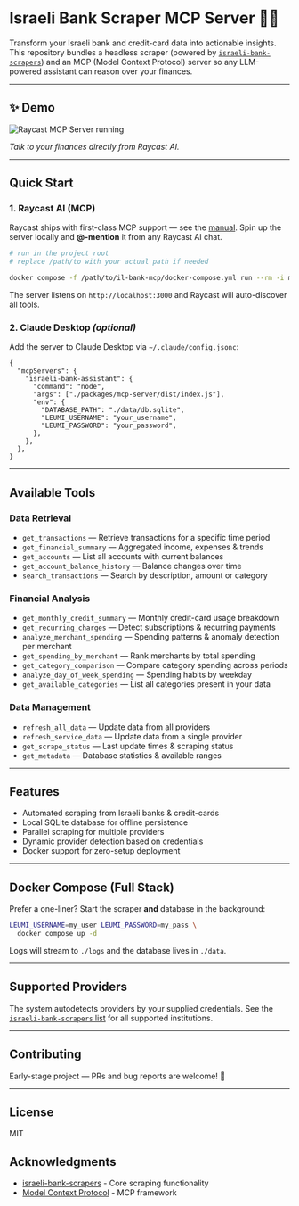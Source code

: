 # Israeli Bank Scraper MCP Server 🐷💸

Transform your Israeli bank and credit-card data into actionable insights. This repository bundles a headless scraper (powered by [`israeli-bank-scrapers`](https://github.com/eshaham/israeli-bank-scrapers)) and an MCP (Model Context Protocol) server so any LLM-powered assistant can reason over your finances.

---

## ✨ Demo

![Raycast MCP Server running](docs/screenshots/raycast-quickstart.png)

_Talk to your finances directly from Raycast AI._

---

## Quick Start

### 1. Raycast AI (MCP)

Raycast ships with first-class MCP support — see the [manual](https://manual.raycast.com/ai). Spin up the server locally and **@-mention** it from any Raycast AI chat.

```bash
# run in the project root
# replace /path/to with your actual path if needed

docker compose -f /path/to/il-bank-mcp/docker-compose.yml run --rm -i mcp-server
```

The server listens on `http://localhost:3000` and Raycast will auto-discover all tools.

### 2. Claude Desktop _(optional)_

Add the server to Claude Desktop via `~/.claude/config.jsonc`:

```jsonc
{
  "mcpServers": {
    "israeli-bank-assistant": {
      "command": "node",
      "args": ["./packages/mcp-server/dist/index.js"],
      "env": {
        "DATABASE_PATH": "./data/db.sqlite",
        "LEUMI_USERNAME": "your_username",
        "LEUMI_PASSWORD": "your_password",
      },
    },
  },
}
```

---

## Available Tools

### Data Retrieval

- `get_transactions` — Retrieve transactions for a specific time period
- `get_financial_summary` — Aggregated income, expenses & trends
- `get_accounts` — List all accounts with current balances
- `get_account_balance_history` — Balance changes over time
- `search_transactions` — Search by description, amount or category

### Financial Analysis

- `get_monthly_credit_summary` — Monthly credit-card usage breakdown
- `get_recurring_charges` — Detect subscriptions & recurring payments
- `analyze_merchant_spending` — Spending patterns & anomaly detection per merchant
- `get_spending_by_merchant` — Rank merchants by total spending
- `get_category_comparison` — Compare category spending across periods
- `analyze_day_of_week_spending` — Spending habits by weekday
- `get_available_categories` — List all categories present in your data

### Data Management

- `refresh_all_data` — Update data from all providers
- `refresh_service_data` — Update data from a single provider
- `get_scrape_status` — Last update times & scraping status
- `get_metadata` — Database statistics & available ranges

---

## Features

- Automated scraping from Israeli banks & credit-cards
- Local SQLite database for offline persistence
- Parallel scraping for multiple providers
- Dynamic provider detection based on credentials
- Docker support for zero-setup deployment

---

## Docker Compose (Full Stack)

Prefer a one-liner? Start the scraper **and** database in the background:

```bash
LEUMI_USERNAME=my_user LEUMI_PASSWORD=my_pass \
  docker compose up -d
```

Logs will stream to `./logs` and the database lives in `./data`.

---

## Supported Providers

The system autodetects providers by your supplied credentials. See the [`israeli-bank-scrapers` list](https://github.com/eshaham/israeli-bank-scrapers#whats-here) for all supported institutions.

---

## Contributing

Early-stage project — PRs and bug reports are welcome! 🙏

---

## License

MIT

## Acknowledgments

- [israeli-bank-scrapers](https://github.com/eshaham/israeli-bank-scrapers) - Core scraping functionality
- [Model Context Protocol](https://modelcontextprotocol.io/) - MCP framework
